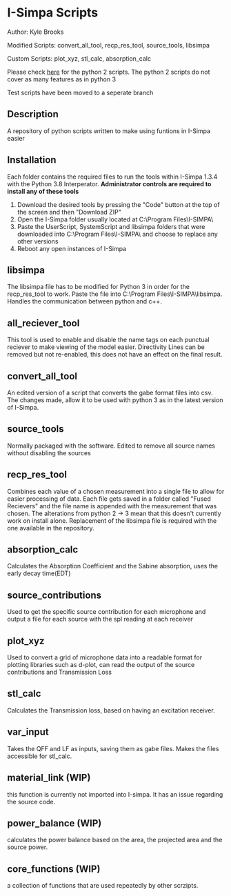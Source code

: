 # I-Simpa Scripts
Author: Kyle Brooks

Modified Scripts: convert_all_tool, recp_res_tool, source_tools, libsimpa

Custom Scripts: plot_xyz, stl_calc, absorption_calc

Please check [here](https://github.com/Kyle-F-Brooks/i_simpa_python2) for the python 2 scripts. The python 2 scripts do not cover as many features as in python 3

Test scripts have been moved to a seperate branch
## Description
A repository of python scripts written to make using funtions in I-Simpa easier

## Installation
Each folder contains the required files to run the tools within I-Simpa 1.3.4 with the Python 3.8 Interperator. 
**Administrator controls are required to install any of these tools**

1. Download the desired tools by pressing the "Code" button at the top of the screen and then "Download ZIP"
2. Open the I-Simpa folder usually located at C:\Program Files\I-SIMPA\
3. Paste the UserScript, SystemScript and libsimpa folders that were downloaded into C:\Program Files\I-SIMPA\ and choose to replace any other versions
4. Reboot any open instances of I-Simpa 

## libsimpa
The libsimpa file has to be modified for Python 3 in order for the recp_res_tool to work. Paste the file into C:\Program Files\I-SIMPA\libsimpa. Handles the communication between python and c++.

## all_reciever_tool
This tool is used to enable and disable the name tags on each punctual reciever to make viewing of the model easier.
Directivity Lines can be removed but not re-enabled, this does not have an effect on the final result.

## convert_all_tool
An edited version of a script that converts the gabe format files into csv. The changes made, allow it to be used with python 3 as in the latest version of I-Simpa. 

## source_tools
Normally packaged with the software. Edited to remove all source names without disabling the sources

## recp_res_tool
Combines each value of a chosen measurement into a single file to allow for easier processing of data. Each file gets saved in a folder called "Fused Recievers" and the file name is appended with the measurement that was chosen. The alterations from python 2 -> 3 mean that this doesn't currently work on install alone. Replacement of the libsimpa file is required with the one available in the repository.

## absorption_calc
Calculates the Absorption Coefficient and the Sabine absorption, uses the early decay time(EDT)

## source_contributions
Used to get the specific source contribution for each microphone and output a file for each source with the spl reading at each receiver

## plot_xyz
Used to convert a grid of microphone data into a readable format for plotting libraries such as d-plot, can read the output of the source contributions and Transmission Loss

## stl_calc
Calculates the Transmission loss, based on having an excitation receiver.

## var_input
Takes the QFF and LF as inputs, saving them as gabe files. Makes the files accessible for stl_calc.

## material_link (WIP)
this function is currently not imported into I-simpa. It has an issue regarding the source code.

## power_balance (WIP)
calculates the power balance based on the area, the projected area and the source power.

## core_functions (WIP)
a collection of functions that are used repeatedly by other scrzipts.
